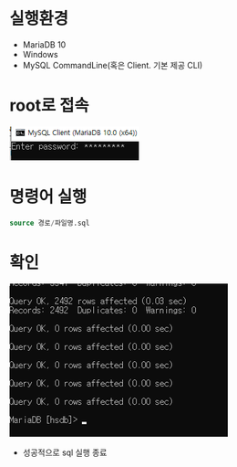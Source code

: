 # 실행환경

- MariaDB 10
- Windows
- MySQL CommandLine(혹은 Client. 기본 제공 CLI)

# root로 접속

![img.png](img.png)

# 명령어 실행

```sql
source 경로/파일명.sql
```

# 확인

![img_1.png](img_1.png)

- 성공적으로 sql 실행 종료
